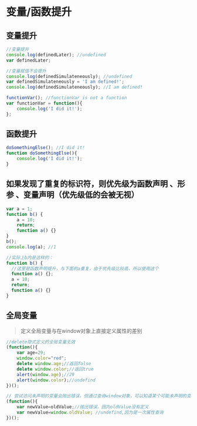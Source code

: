 # 变量/函数提升

## 变量提升

```javascript
//变量提升
console.log(definedLater); //undefined
var definedLater;

//变量赋值不会提升
console.log(definedSimulateneously); //undefined
var definedSimulateneously = 'I am defined!';
console.log(definedSimulateneously); //I am defined!

functionVar(); //functionVar is not a function
var functionVar = function(){
    console.log('I did it!');
};
```

## 函数提升

```javascript
doSomethingElse(); //I did it!
function doSomethingElse(){
    console.log('I did it!');
}
```

## 如果发现了重复的标识符，则优先级为函数声明 、形参 、变量声明（优先级低的会被无视）

```javascript
var a = 1;
function b() {
    a = 10;
    return;
    function a() {}
}
b();
console.log(a); //1

//实际上b内是这样的：
function b() {
  //这里是函数声明提升，与下面的a重复，由于优先级比较高，所以使用这个
  function a() {};
  a = 10;
  return;
  function a() {}
}
```

## 全局变量

> 定义全局变量与在window对象上直接定义属性的差别

```javascript
//delete隐式定义的全局变量无效
(function(){
    var age=29;
    window.color="red";
    delete window.age;//返回false
    delete window.color;//返回true
    alert(window.age);//29
    alert(window.color);//undefind
})();

// 尝试访问未声明的变量会抛出错误，但通过查询window对象，可以知道某个可能未声明的变量是否存在
(function(){
    var newValue=oldValue;//抛出错误，因为oldValue没有定义
    var newValue=window.oldValue; //undefind,因为是一次属性查询
})();
```
